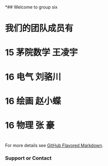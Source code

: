 ﻿*## Welcome to  group six


#  我们的团队成员有
#  
# 15 茅院数学 王凌宇
# 16 电气     刘骆川
# 16 绘画     赵小蝶
# 16 物理     张  豪
#  
#  




For more details see [GitHub Flavored Markdown](https://guides.github.com/features/mastering-markdown/).





### Support or Contact

